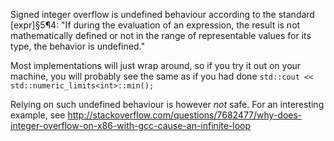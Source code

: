 Signed integer overflow is undefined behaviour according to the standard [expr]§5¶4: "If during the evaluation of an expression, the result is not mathematically defined or not in the range of representable values for its type, the behavior is undefined."

Most implementations will just wrap around, so if you try it out on your machine, you will probably see the same as if you had done
`std::cout << std::numeric_limits<int>::min();`

Relying on such undefined behaviour is however _not_ safe. For an interesting example, see <http://stackoverflow.com/questions/7682477/why-does-integer-overflow-on-x86-with-gcc-cause-an-infinite-loop>